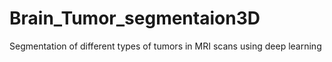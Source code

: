 # Brain_Tumor_segmentaion3D
Segmentation of different types of tumors in MRI scans using deep learning
